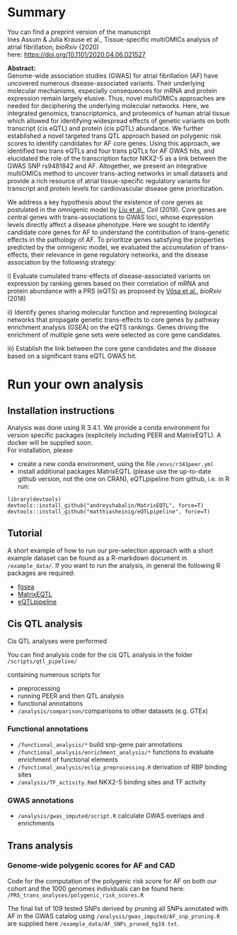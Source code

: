 # Summary

You can find a preprint version of the manuscript  
Ines Assum & Julia Krause et al., Tissue-specific multiOMICs analysis of atrial fibrillation, *bioRxiv* (2020)  
here:
https://doi.org/10.1101/2020.04.06.021527

**Abstract:**  
Genome-wide association studies (GWAS) for atrial fibrillation (AF) have uncovered numerous disease-associated variants. Their underlying molecular mechanisms, especially consequences for mRNA and protein expression remain largely elusive. Thus, novel multiOMICs approaches are needed for deciphering the underlying molecular networks. Here, we integrated genomics, transcriptomics, and proteomics of human atrial tissue which allowed for identifying widespread effects of genetic variants on both transcript (cis eQTL) and protein (cis pQTL) abundance. We further established a novel targeted trans QTL approach based on polygenic risk scores to identify candidates for AF core genes. Using this approach, we identified two trans eQTLs and four trans pQTLs for AF GWAS hits, and elucidated the role of the transcription factor NKX2-5 as a link between the GWAS SNP rs9481842 and AF. Altogether, we present an integrative multiOMICs method to uncover trans-acting networks in small datasets and provide a rich resource of atrial tissue-specific regulatory variants for transcript and protein levels for cardiovascular disease gene prioritization.



We address a key hypothesis about the existence of core genes as postulated in the omnigenic model by [Liu et al.](https://doi.org/10.1016/j.cell.2019.04.014), *Cell* (2019). Core genes are central genes with trans-associations to GWAS loci, whose expression levels directly affect a disease phenotype. Here we sought to identify candidate core genes for AF to understand the contribution of trans-genetic effects in the pathology of AF. To prioritize genes satisfying the properties predicted by the omnigenic model, we evaluated the accumulation of trans-effects, their relevance in gene regulatory networks, and the disease association by the following strategy:


i) Evaluate cumulated trans-effects of disease-associated variants on expression by ranking genes based on their correlation of mRNA and protein abundance with a PRS (eQTS) as proposed by [Võsa et al.](https://doi.org/10.1101/447367), *bioRxiv* (2018)

ii) Identify genes sharing molecular function and representing biological networks that propagate genetic trans-effects to core genes by pathway enrichment analysis (GSEA) on the eQTS rankings. Genes driving the enrichment of multiple gene sets were selected as core gene candidates.

iii) Establish the link between the core gene candidates and the disease based on a significant trans eQTL GWAS hit.



# Run your own analysis


## Installation instructions
Analysis was done using R 3.4.1. We provide a conda environment for version specific packages (explicitely including PEER and MatrixEQTL). A docker will be supplied soon.   
For installation, please
* create a new conda environment, using the file `/envs/r341peer.yml`
* install additional packages MatrixEQTL (please use the up-to-date github version, not the one on CRAN), eQTLpipeline from github,
i.e. in R run:
```
library(devtools)
devtools::install_github("andreyshabalin/MatrixEQTL", force=T)
devtools::install_github("matthiasheinig/eQTLpipeline", force=T)
```


## Tutorial
A short example of how to run our pre-selection approach with a short example dataset can be found as a R-markdown document in `/example_data/`.
If you want to run the analysis, in general the following R packages are required:
* [fgsea](https://bioconductor.org/packages/release/bioc/html/fgsea.html)
* [MatrixEQTL](https://github.com/andreyshabalin/MatrixEQTL)
* [eQTLpipeline](https://github.com/matthiasheinig/eQTLpipeline)

## Cis QTL analysis

Cis QTL analyses were performed 

You can find analysis code for the cis QTL analysis in the folder
`/scripts/qtl_pipeline/`

containing numerous scripts for
* preprocessing
* running PEER and then QTL analysis
* functional annotations
* `/analysis/comparison/`comparisons to other datasets (e.g. GTEx)

### Functional annotations
* `/functional_analysis/*` build snp-gene pair annotations
* `/functional_analysis/enrichment_analysis/*` functions to evaluate enrichment of functional elements
* `/functional_analysis/eclip_preprocessing.R` derivation of RBP binding sites
* `/analysis/TF_activity.Rmd` NKX2-5 binding sites and TF activity

### GWAS annotations
* `/analysis/gwas_imputed/script.R` calculate GWAS overlaps and enrichments


## Trans analysis

### Genome-wide polygenic scores for AF and CAD

Code for the computation of the polygenic risk score for AF on both our cohort and the 1000 genomes individuals can be found here: `/PRS_trans_analyses/polygenic_risk_scores.R`

The final list of 109 tested SNPs derived by pruning all SNPs annotated with AF in the GWAS catalog using  `/analysis/gwas_imputed/AF_snp_pruning.R` are supplied here `/example_data/AF_SNPs_pruned_hg19.txt`.
